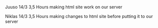 Juuso
14/3 3,5 Hours making html site work on our server

Niklas 
14/3 3,5 Hours making changes to html site before putting it to our server
